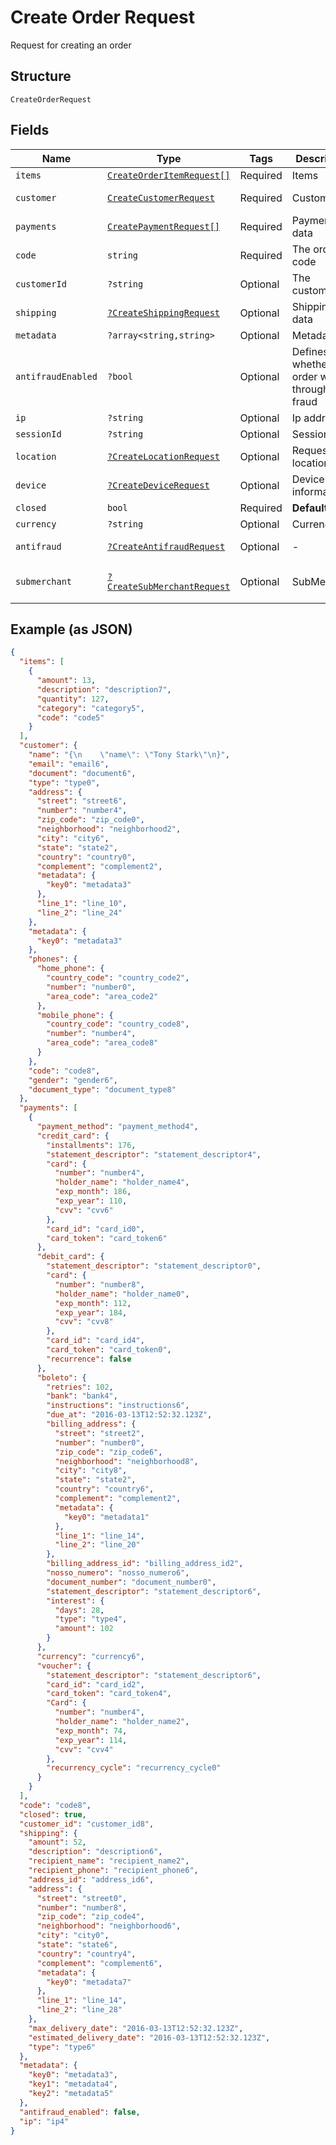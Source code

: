 
# Create Order Request

Request for creating an order

## Structure

`CreateOrderRequest`

## Fields

| Name | Type | Tags | Description | Getter | Setter |
|  --- | --- | --- | --- | --- | --- |
| `items` | [`CreateOrderItemRequest[]`](../../doc/models/create-order-item-request.md) | Required | Items | getItems(): array | setItems(array items): void |
| `customer` | [`CreateCustomerRequest`](../../doc/models/create-customer-request.md) | Required | Customer | getCustomer(): CreateCustomerRequest | setCustomer(CreateCustomerRequest customer): void |
| `payments` | [`CreatePaymentRequest[]`](../../doc/models/create-payment-request.md) | Required | Payment data | getPayments(): array | setPayments(array payments): void |
| `code` | `string` | Required | The order code | getCode(): string | setCode(string code): void |
| `customerId` | `?string` | Optional | The customer id | getCustomerId(): ?string | setCustomerId(?string customerId): void |
| `shipping` | [`?CreateShippingRequest`](../../doc/models/create-shipping-request.md) | Optional | Shipping data | getShipping(): ?CreateShippingRequest | setShipping(?CreateShippingRequest shipping): void |
| `metadata` | `?array<string,string>` | Optional | Metadata | getMetadata(): ?array | setMetadata(?array metadata): void |
| `antifraudEnabled` | `?bool` | Optional | Defines whether the order will go through anti-fraud | getAntifraudEnabled(): ?bool | setAntifraudEnabled(?bool antifraudEnabled): void |
| `ip` | `?string` | Optional | Ip address | getIp(): ?string | setIp(?string ip): void |
| `sessionId` | `?string` | Optional | Session id | getSessionId(): ?string | setSessionId(?string sessionId): void |
| `location` | [`?CreateLocationRequest`](../../doc/models/create-location-request.md) | Optional | Request's location | getLocation(): ?CreateLocationRequest | setLocation(?CreateLocationRequest location): void |
| `device` | [`?CreateDeviceRequest`](../../doc/models/create-device-request.md) | Optional | Device's informations | getDevice(): ?CreateDeviceRequest | setDevice(?CreateDeviceRequest device): void |
| `closed` | `bool` | Required | **Default**: `true` | getClosed(): bool | setClosed(bool closed): void |
| `currency` | `?string` | Optional | Currency | getCurrency(): ?string | setCurrency(?string currency): void |
| `antifraud` | [`?CreateAntifraudRequest`](../../doc/models/create-antifraud-request.md) | Optional | - | getAntifraud(): ?CreateAntifraudRequest | setAntifraud(?CreateAntifraudRequest antifraud): void |
| `submerchant` | [`?CreateSubMerchantRequest`](../../doc/models/create-sub-merchant-request.md) | Optional | SubMerchant | getSubmerchant(): ?CreateSubMerchantRequest | setSubmerchant(?CreateSubMerchantRequest submerchant): void |

## Example (as JSON)

```json
{
  "items": [
    {
      "amount": 13,
      "description": "description7",
      "quantity": 127,
      "category": "category5",
      "code": "code5"
    }
  ],
  "customer": {
    "name": "{\n    \"name\": \"Tony Stark\"\n}",
    "email": "email6",
    "document": "document6",
    "type": "type0",
    "address": {
      "street": "street6",
      "number": "number4",
      "zip_code": "zip_code0",
      "neighborhood": "neighborhood2",
      "city": "city6",
      "state": "state2",
      "country": "country0",
      "complement": "complement2",
      "metadata": {
        "key0": "metadata3"
      },
      "line_1": "line_10",
      "line_2": "line_24"
    },
    "metadata": {
      "key0": "metadata3"
    },
    "phones": {
      "home_phone": {
        "country_code": "country_code2",
        "number": "number0",
        "area_code": "area_code2"
      },
      "mobile_phone": {
        "country_code": "country_code8",
        "number": "number4",
        "area_code": "area_code8"
      }
    },
    "code": "code8",
    "gender": "gender6",
    "document_type": "document_type8"
  },
  "payments": [
    {
      "payment_method": "payment_method4",
      "credit_card": {
        "installments": 176,
        "statement_descriptor": "statement_descriptor4",
        "card": {
          "number": "number4",
          "holder_name": "holder_name4",
          "exp_month": 186,
          "exp_year": 110,
          "cvv": "cvv6"
        },
        "card_id": "card_id0",
        "card_token": "card_token6"
      },
      "debit_card": {
        "statement_descriptor": "statement_descriptor0",
        "card": {
          "number": "number8",
          "holder_name": "holder_name0",
          "exp_month": 112,
          "exp_year": 184,
          "cvv": "cvv8"
        },
        "card_id": "card_id4",
        "card_token": "card_token0",
        "recurrence": false
      },
      "boleto": {
        "retries": 102,
        "bank": "bank4",
        "instructions": "instructions6",
        "due_at": "2016-03-13T12:52:32.123Z",
        "billing_address": {
          "street": "street2",
          "number": "number0",
          "zip_code": "zip_code6",
          "neighborhood": "neighborhood8",
          "city": "city8",
          "state": "state2",
          "country": "country6",
          "complement": "complement2",
          "metadata": {
            "key0": "metadata1"
          },
          "line_1": "line_14",
          "line_2": "line_20"
        },
        "billing_address_id": "billing_address_id2",
        "nosso_numero": "nosso_numero6",
        "document_number": "document_number0",
        "statement_descriptor": "statement_descriptor6",
        "interest": {
          "days": 28,
          "type": "type4",
          "amount": 102
        }
      },
      "currency": "currency6",
      "voucher": {
        "statement_descriptor": "statement_descriptor6",
        "card_id": "card_id2",
        "card_token": "card_token4",
        "Card": {
          "number": "number4",
          "holder_name": "holder_name2",
          "exp_month": 74,
          "exp_year": 114,
          "cvv": "cvv4"
        },
        "recurrency_cycle": "recurrency_cycle0"
      }
    }
  ],
  "code": "code8",
  "closed": true,
  "customer_id": "customer_id8",
  "shipping": {
    "amount": 52,
    "description": "description6",
    "recipient_name": "recipient_name2",
    "recipient_phone": "recipient_phone6",
    "address_id": "address_id6",
    "address": {
      "street": "street0",
      "number": "number8",
      "zip_code": "zip_code4",
      "neighborhood": "neighborhood6",
      "city": "city0",
      "state": "state6",
      "country": "country4",
      "complement": "complement6",
      "metadata": {
        "key0": "metadata7"
      },
      "line_1": "line_14",
      "line_2": "line_28"
    },
    "max_delivery_date": "2016-03-13T12:52:32.123Z",
    "estimated_delivery_date": "2016-03-13T12:52:32.123Z",
    "type": "type6"
  },
  "metadata": {
    "key0": "metadata3",
    "key1": "metadata4",
    "key2": "metadata5"
  },
  "antifraud_enabled": false,
  "ip": "ip4"
}
```


